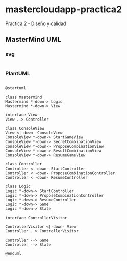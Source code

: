 # mastercloudapp-practica2
Practica 2 - Diseño y calidad

## MasterMind UML
### svg 
<p align="center">
  <img alt="" src="https://www.plantuml.com/plantuml/svg/ZLF12eCm3BttAteUw1SC4Jpiii7Om7kdsIYqpMWhNlRnKqjNhKwzb9ZtclUIrDnOfcqZ1I6LOCRG2pCMjEIg9Y6aXwJ6LYKPFUEBLuj8oQ4bXAiEUB8At7T_q3JDQ87AQXG2j1VgCWO51DhnuqfDa54SfEwzvnEJQnIeDDW2vOChPZcg_zIhnZSQsCMzWMd4lh8zLSBFPUZQpo64eVMXimtEtE_61UTalW6to-6CPZlYHl2gUCITwKPuFvi5UGlZPnIkbznmYvtxMIgqwjVXPp1zUWiLQEADHBd12AM4vA3gxl_u0W00">
</p>

### PlantUML
 ```PlantUML

@startuml

class Mastermind
Mastermind *-down-> Logic
Mastermind *-down-> View

interface View
View ..> Controller

class ConsoleView
View <|-down- ConsoleView
ConsoleView *-down-> StartGameView
ConsoleView *-down-> SecretCombinationView
ConsoleView *-down-> ProposeCombinationView
ConsoleView *-down-> ResultCombinationView
ConsoleView *-down-> ResumeGameView

class Controller
Controller <|-down- StartController
Controller <|-down- ProposeCombinationController
Controller <|-down- ResumeController

class Logic
Logic *-down-> StartController
Logic *-down-> ProposeCombinationController
Logic *-down-> ResumeController
Logic *-down-> Game
Logic *-down-> State

interface ControllerVisitor

ControllerVisitor <|-down- View
Controller ..> ControllerVisitor

Controller --> Game
Controller --> State  

@enduml
 ```

